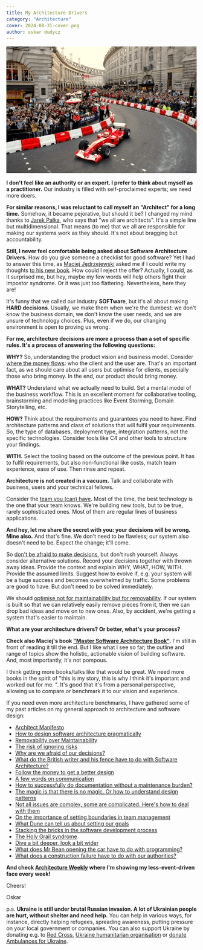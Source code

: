 ```yaml
---
title: My Architecture Drivers
category: "Architecture"
cover: 2024-08-31-cover.png
author: oskar dudycz
---
```


![](2024-08-31-cover.png)

**I don't feel like an authority or an expert. I prefer to think about myself as a practitioner.** Our industry is filled with self-proclaimed experts; we need more doers. 

**For similar reasons, I was reluctant to call myself an "Architect" for a long time.** Somehow, it became pejorative, but should it be? I changed my mind thanks to [Jarek Pałka](https://www.linkedin.com/in/jpalka/), who says that "we all are architects". It's a simple line but multidimensional. That means (to me) that we all are responsible for making our systems work as they should. It's not about bragging but accountability.

**Still, I never feel comfortable being asked about Software Architecture Drivers.** How do you give someone a checklist for good software? Yet I had to answer this time, as [Maciej Jędrzejewski](https://www.linkedin.com/in/jedrzejewski-maciej/) asked me if I could write my thoughts [to his new book](https://leanpub.com/master-software-architecture). How could I reject the offer? Actually, I could, as it surprised me, but hey, maybe my few words will help others fight their impostor syndrome. Or it was just too flattering. Nevertheless, here they are!

It's funny that we called our industry **SOFTware**, but it's all about making **HARD decisions**. Usually, we make them when we're the dumbest: we don't know the business domain, we don't know the user needs, and we are unsure of technology choices. Plus, even if we do, our changing environment is open to proving us wrong.

**For me, architecture decisions are more a process than a set of specific rules. It's a process of answering the following questions:**

**WHY?** So, understanding the product vision and business model. Consider [where the money flows](/en/follow_the_money/): who the client and the user are. That's an important fact, as we should care about all users but optimise for clients, especially those who bring money. In the end, our product should bring money.

**WHAT?** Understand what we actually need to build. Set a mental model of the business workflow. This is an excellent moment for collaborative tooling, brainstorming and modelling practices like Event Storming, Domain Storytelling, etc.

**HOW?** Think about the requirements and guarantees you need to have. Find architecture patterns and class of solutions that will fulfil your requirements. So, the type of databases, deployment type, integration patterns, not the specific technologies. Consider tools like C4 and other tools to structure your findings.

**WITH.** Select the tooling based on the outcome of the previous point. It has to fulfil requirements, but also non-functional like costs, match team experience, ease of use. 
Then rinse and repeat. 

**Architecture is not created in a vacuum.** Talk and collaborate with business, users and your technical fellows. 

Consider the [team you (can) have](/en/on_the_importance_of_shaping_the_boundaries_in_team_management/). Most of the time, the best technology is the one that your team knows. We're building new tools, but to be true, rarely sophisticated ones. Most of them are regular lines of business applications. 

**And hey, let me share the secret with you: your decisions will be wrong. Mine also.** And that's fine. We don't need to be flawless; our system also doesn't need to be. Expect the change; it'll come. 

So [don't be afraid to make decisions](/en/why_are_we_afraid_of_our_decisions/), but don't rush yourself. Always consider alternative solutions. Record your decisions together with thrown away ideas. Provide the context and explain WHY, WHAT, HOW, WITH. Provide the assumed limits. Suggest how to evolve if, e.g. your system will be a huge success and becomes overwhelmed by traffic. Some problems are good to have. But don't need to be solved immediately.

We should [optimise not for maintainability but for removability](/en/removability_over_maintainability/). If our system is built so that we can relatively easily remove pieces from it, then we can drop bad ideas and move on to new ones. Also, by accident, we're getting a system that's easier to maintain.

**What are your architecture drivers? Or better, what's your process?**

**Check also Maciej's book ["Master Software Architecture Book"](https://leanpub.com/master-software-architecture).** I'm still in front of reading it till the end. But I like what I see so far; the outline and range of topics show the holistic, actionable vision of building software. And, most importantly, it's not pompous.

I think getting more books/talks like that would be great. We need more books in the spirit of "this is my story, this is why I think it's important and worked out for me. ". It's good that it's from a personal perspective, allowing us to compare or benchmark it to our vision and experience.

If you need even more architecture benchmarks, I have gathered some of my past articles on my general approach to architecture and software design:
- [Architect Manifesto](/en/architect_manifesto/)
- [How to design software architecture pragmatically](/en/how_to_design_software_architecture_pragmatically/)
- [Removability over Maintainability](/en/removability_over_maintainability/)
- [The risk of ignoring risks](en/the_risk_of_ignoring_risks/)
- [Why are we afraid of our decisions?](/en/why_are_we_afraid_of_our_decisions/)
- [What do the British writer and his fence have to do with Software Architecture?](/en/chesterton_fence_and_software_architecture/)
- [Follow the money to get a better design](/en/follow_the_money/)
- [A few words on communication](/en/a_few_words_on_communication/)
- [How to successfully do documentation without a maintenance burden?](/en/how_to_successfully_do_documentation_without_maintenance_burden/)
- [The magic is that there is no magic. Or how to understand design patterns](/en/the_magic_is_that_there_is_no_magic/)
- [Not all issues are complex, some are complicated. Here's how to deal with them](/en/how_to_solve_complicated_problems/)
- [On the importance of setting boundaries in team management](/en/on_the_importance_of_shaping_the_boundaries_in_team_management/)
- [What Dune can tell us about setting our goals](/en/dune_and_long_term_goals/)
- [Stacking the bricks in the software development process](/en/stacking_the_bricks/)
- [The Holy Grail syndrome](/en/holy_graal_syndrome/)
- [Dive a bit deeper, look a bit wider](/en/dive_a_bit_deeper_look_a_bit_wider/)
- [What does Mr Bean opening the car have to do with programming?](/en/what_does_mr_bean_opening_the_car_have_to_do_with_programming/)
- [What does a construction failure have to do with our authorities?](/en/what_does_a_construction_failure_have_to_do_with_our_authorities/)

**And check [Architecture Weekly](https://www.architecture-weekly.com/) where I'm showing my less-event-driven face every week!**

Cheers!

Oskar

p.s. **Ukraine is still under brutal Russian invasion. A lot of Ukrainian people are hurt, without shelter and need help.** You can help in various ways, for instance, directly helping refugees, spreading awareness, putting pressure on your local government or companies. You can also support Ukraine by donating e.g. to [Red Cross](https://www.icrc.org/pl/donate/ukraine), [Ukraine humanitarian organisation](https://savelife.in.ua/pl/donate/) or [donate Ambulances for Ukraine](https://www.gofundme.com/f/help-to-save-the-lives-of-civilians-in-a-war-zone).

